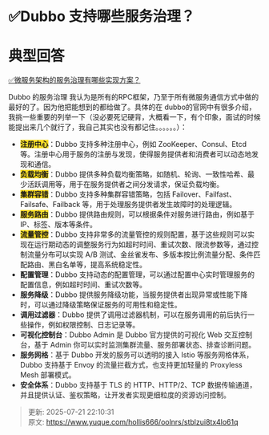 # ✅Dubbo 支持哪些服务治理？

# 典型回答


[✅微服务架构的服务治理有哪些实现方案？](https://www.yuque.com/hollis666/oolnrs/psrpu1cyqxvaufg7)



Dubbo 的服务治理 我认为是所有的RPC框架，乃至于所有微服务通信方式中做的最好的了。因为他把能想到的都给做了。具体的在 dubbo的官网中有很多介绍，我挑一些重要的列举一下（没必要死记硬背，大概看一下，有个印象，面试的时候能提出来几个就行了，我自己其实也没有都记住。。。。。。）：



+ **<font style="background-color:#FBDE28;">注册中心</font>**：Dubbo 支持多种注册中心，例如 ZooKeeper、Consul、Etcd 等。注册中心用于服务的注册与发现，使得服务提供者和消费者可以动态地发现和通信。
+ **<font style="background-color:#FBDE28;">负载均衡</font>**：Dubbo 提供多种负载均衡策略，如随机、轮询、一致性哈希、最少活跃调用等，用于在服务提供者之间分发请求，保证负载均衡。
+ **<font style="background-color:#FBDE28;">集群容错</font>**：Dubbo 支持多种集群容错策略，包括 Failover、Failfast、Failsafe、Failback 等，用于处理服务提供者发生故障时的处理逻辑。
+ **<font style="background-color:#FBDE28;">服务路由</font>**：Dubbo 提供路由规则，可以根据条件对服务进行路由，例如基于 IP、标签、版本等条件。
+ **<font style="background-color:#FBDE28;">流量管控</font>**：Dubbo 支持非常多的流量管控的规则配置，基于这些规则可以实现在运行期动态的调整服务行为如超时时间、重试次数、限流参数等，通过控制流量分布可以实现 A/B 测试、金丝雀发布、多版本按比例流量分配、条件匹配路由、黑白名单等，提高系统稳定性。
+ **配置管理**：Dubbo 支持动态的配置管理，可以通过配置中心实时管理服务的配置信息，例如超时时间、重试次数等。
+ **服务降级**：Dubbo 提供服务降级功能，当服务提供者出现异常或性能下降时，可以通过降级策略保证服务的可用性和稳定性。
+ **调用过滤器**：Dubbo 提供了调用过滤器机制，可以在服务调用的前后执行一些操作，例如权限控制、日志记录等。
+ **可视化控制台**：<font style="color:rgb(34, 34, 34);">Dubbo Admin 是 Dubbo 官方提供的可视化 Web 交互控制台，基于 Admin 你可以实时监测集群流量、服务部署状态、排查诊断问题。</font>
+ **<font style="color:rgb(34, 34, 34);">服务网格</font>**<font style="color:rgb(34, 34, 34);">：基于 Dubbo 开发的服务可以透明的接入 Istio 等服务网格体系，Dubbo 支持基于 Envoy 的流量拦截方式，也支持更加轻量的 Proxyless Mesh 部署模式。</font>
+ **<font style="color:rgb(34, 34, 34);">安全体系</font>**<font style="color:rgb(34, 34, 34);">：Dubbo 支持基于 TLS 的 HTTP、HTTP/2、TCP 数据传输通道，并且提供认证、鉴权策略，让开发者实现更细粒度的资源访问控制。</font>

<font style="color:rgb(34, 34, 34);">  
</font>



> 更新: 2025-07-21 22:10:31  
> 原文: <https://www.yuque.com/hollis666/oolnrs/stblzui8tx4lo61q>